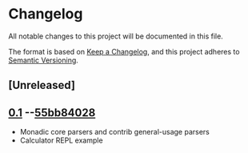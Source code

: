 # Changelog
All notable changes to this project will be documented in this file.

The format is based on [Keep a Changelog](https://keepachangelog.com/en/1.0.0/),
and this project adheres to [Semantic Versioning](https://semver.org/spec/v2.0.0.html).

## [Unreleased]

## [0.1](https://github.com/codeanonorg/nacc/releases/tag/0.1) --[55bb84028](https://github.com/codeanonorg/nacc/tree/55bb844028e9f5d525d3f8c5508cdf46b370823b)

- Monadic core parsers and contrib general-usage parsers
- Calculator REPL example
